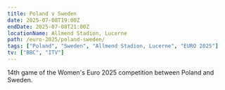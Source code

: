```yaml
---
title: Poland v Sweden
date: 2025-07-08T19:00Z
endDate: 2025-07-08T21:00Z
locationName: Allmend Stadion, Lucerne
path: /euro-2025/poland-sweden/
tags: ["Poland", "Sweden", "Allmend Stadion, Lucerne", "EURO 2025"]
tv: ["BBC", "ITV"]
---
```

14th game of the Women's Euro 2025 competition between Poland and Sweden. 